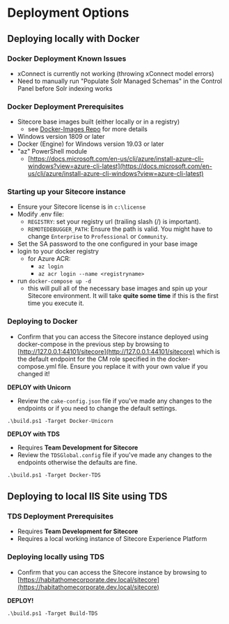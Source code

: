 # Deployment Options

## Deploying locally with Docker

### Docker Deployment Known Issues

- xConnect is currently not working (throwing xConnect model errors)
- Need to manually run "Populate Solr Managed Schemas" in the Control Panel before Solr indexing works

### Docker Deployment Prerequisites

- Sitecore base images built (either locally or in a registry)
  - see [Docker-Images Repo](https://github.com/sitecore/docker-images) for more details
- Windows version 1809 or later
- Docker (Engine) for Windows version 19.03 or later
- "az" PowerShell module
  - [https://docs.microsoft.com/en-us/cli/azure/install-azure-cli-windows?view=azure-cli-latest](https://docs.microsoft.com/en-us/cli/azure/install-azure-cli-windows?view=azure-cli-latest)

### Starting up your Sitecore instance

- Ensure your Sitecore license is in `c:\license`
- Modify .env file:
  - `REGISTRY`: set your registry url (trailing slash (/) is important).
  - `REMOTEDEBUGGER_PATH`: Ensure the path is valid. You might have to change `Enterprise` to `Professional` or `Community`.
- Set the SA password to the one configured in your base image
- login to your docker registry
  - for Azure ACR:
    - `az login`
    - `az acr login --name <registryname>`
- run `docker-compose up -d`
  - this will pull all of the necessary base images and spin up your Sitecore environment. It will take **quite some time** if this is the first time you execute it.

### Deploying to Docker

- Confirm that you can access the Sitecore instance deployed using docker-compose in the previous step by browsing to [http://127.0.0.1:44101/sitecore](http://127.0.0.1:44101/sitecore) which is the default endpoint for the CM role specified in the docker-compose.yml file. Ensure you replace it with your own value if you changed it!

**DEPLOY with Unicorn**

- Review the `cake-config.json` file if you've made any changes to the endpoints or if you need to change the default settings.

`.\build.ps1 -Target Docker-Unicorn`

**DEPLOY with TDS**

- Requires **Team Development for Sitecore**
- Review the `TDSGlobal.config` file if you've made any changes to the endpoints otherwise the defaults are fine.

`.\build.ps1 -Target Docker-TDS`

## Deploying to local IIS Site using TDS

### TDS Deployment Prerequisites

- Requires **Team Development for Sitecore**
- Requires a local working instance of Sitecore Experience Platform

### Deploying locally using TDS

- Confirm that you can access the Sitecore instance by browsing to [https://habitathomecorporate.dev.local/sitecore](https://habitathomecorporate.dev.local/sitecore)

**DEPLOY!**

`.\build.ps1 -Target Build-TDS`
